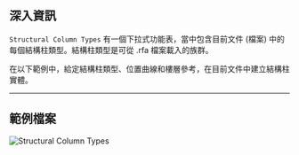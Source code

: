 ## 深入資訊
`Structural Column Types` 有一個下拉式功能表，當中包含目前文件 (檔案) 中的每個結構柱類型。結構柱類型是可從 .rfa 檔案載入的族群。

在以下範例中，給定結構柱類型、位置曲線和樓層參考，在目前文件中建立結構柱實體。
___
## 範例檔案

![Structural Column Types](./DSRevitNodesUI.StructuralColumnTypes_img.jpg)

